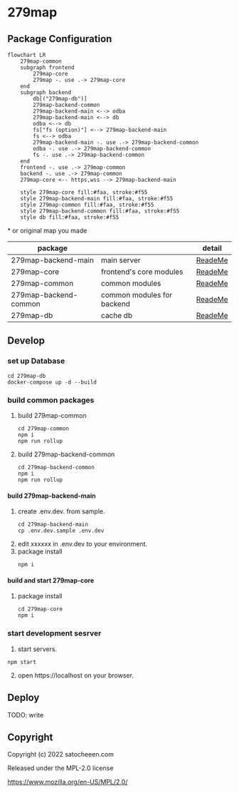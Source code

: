 # 279map

## Package Configuration
```mermaid
flowchart LR
	279map-common
	subgraph frontend
		279map-core
		279map -. use .-> 279map-core
	end
	subgraph backend
		db[("279map-db")]
		279map-backend-common
		279map-backend-main <--> odba
		279map-backend-main <--> db
		odba <--> db
		fs["fs (option)"] <--> 279map-backend-main
		fs <--> odba
		279map-backend-main -. use .-> 279map-backend-common
		odba -. use .-> 279map-backend-common
		fs -. use .-> 279map-backend-common
	end
	frontend -. use .-> 279map-common
	backend -. use .-> 279map-common
	279map-core <-- https,wss --> 279map-backend-main

    style 279map-core fill:#faa, stroke:#f55
    style 279map-backend-main fill:#faa, stroke:#f55
    style 279map-common fill:#faa, stroke:#f55
    style 279map-backend-common fill:#faa, stroke:#f55
    style db fill:#faa, stroke:#f55
```
\* or original map you made

| package | | detail |
|--|--|--|
| 279map-backend-main | main server |[ReadeMe](279map-backend-main/README.md) |
| 279map-core | frontend's core modules |[ReadeMe](279map-core/README.md) |
| 279map-common | common modules |[ReadeMe](279map-common/README.md) |
| 279map-backend-common | common modules for backend |[ReadeMe](279map-backend-common/README.md) |
| 279map-db | cache db | [ReadeMe](279map-db/README.md) |

## Develop
### set up Database
```shell
cd 279map-db
docker-compose up -d --build
```
### build common packages
1. build 279map-common
    ```shell
    cd 279map-common
    npm i
    npm run rollup
    ```
2. build 279map-backend-common
    ```shell
    cd 279map-backend-common
    npm i
    npm run rollup
    ```
#### build 279map-backend-main
1. create .env.dev. from sample.
    ```shell
    cd 279map-backend-main
    cp .env.dev.sample .env.dev
    ```
2. edit xxxxxx in .env.dev to your environment.
3. package install
    ```shell
    npm i
    ```
#### build and start 279map-core
1. package install
    ```shell
    cd 279map-core
    npm i
    ```
### start development sesrver
1. start servers.
```shell
npm start
```
2. open https://localhost on your browser.

## Deploy
TODO: write

## Copyright
Copyright (c) 2022 satocheeen.com

Released under the MPL-2.0 license

https://www.mozilla.org/en-US/MPL/2.0/
